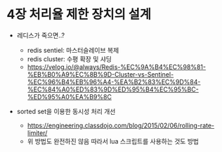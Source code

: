 # 4장 처리율 제한 장치의 설계

- 레디스가 죽으면..?
	- redis sentiel: 마스터슬레이브 복제
	- redis cluster: 수평 확장 및 샤딩 
  - https://velog.io/@always/Redis-%EC%9A%B4%EC%98%81-%EB%B0%A9%EC%8B%9D-Cluster-vs-Sentinel-%EC%96%B4%EB%96%A4-%EA%B2%83%EC%9D%84-%EC%84%A0%ED%83%9D%ED%95%B4%EC%95%BC-%ED%95%A0%EA%B9%8C

- sorted set을 이용한 동시성 처리 개선
  - https://engineering.classdojo.com/blog/2015/02/06/rolling-rate-limiter/
  - 위 방법도 완전하진 않음 따라서 lua 스크립트를 사용하는 것도 방법
